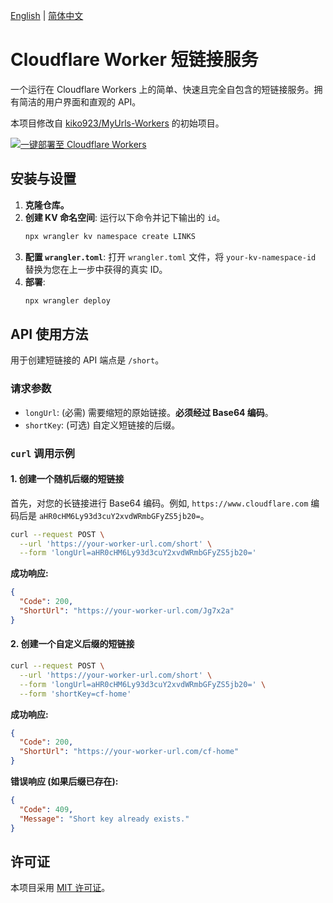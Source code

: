 [English](README.md) | [简体中文](README.zh-CN.md)

# Cloudflare Worker 短链接服务

一个运行在 Cloudflare Workers 上的简单、快速且完全自包含的短链接服务。拥有简洁的用户界面和直观的 API。

本项目修改自 [kiko923/MyUrls-Workers](https://github.com/kiko923/MyUrls-Workers) 的初始项目。

[![一键部署至 Cloudflare Workers](https://deploy.workers.cloudflare.com/button)](https://deploy.workers.cloudflare.com/deploy?repo=https://github.com/zivan80/shortlink)

## 安装与设置

1.  **克隆仓库。**
2.  **创建 KV 命名空间**: 运行以下命令并记下输出的 `id`。
    ```bash
    npx wrangler kv namespace create LINKS
    ```
3.  **配置 `wrangler.toml`**: 打开 `wrangler.toml` 文件，将 `your-kv-namespace-id` 替换为您在上一步中获得的真实 ID。
4.  **部署**:
    ```bash
    npx wrangler deploy
    ```

## API 使用方法

用于创建短链接的 API 端点是 `/short`。

### 请求参数

-   `longUrl`: (必需) 需要缩短的原始链接。**必须经过 Base64 编码**。
-   `shortKey`: (可选) 自定义短链接的后缀。

### `curl` 调用示例

#### 1. 创建一个随机后缀的短链接

首先，对您的长链接进行 Base64 编码。例如, `https://www.cloudflare.com` 编码后是 `aHR0cHM6Ly93d3cuY2xvdWRmbGFyZS5jb20=`。

```bash
curl --request POST \
  --url 'https://your-worker-url.com/short' \
  --form 'longUrl=aHR0cHM6Ly93d3cuY2xvdWRmbGFyZS5jb20='
```

**成功响应:**
```json
{
  "Code": 200,
  "ShortUrl": "https://your-worker-url.com/Jg7x2a"
}
```

#### 2. 创建一个自定义后缀的短链接

```bash
curl --request POST \
  --url 'https://your-worker-url.com/short' \
  --form 'longUrl=aHR0cHM6Ly93d3cuY2xvdWRmbGFyZS5jb20=' \
  --form 'shortKey=cf-home'
```

**成功响应:**
```json
{
  "Code": 200,
  "ShortUrl": "https://your-worker-url.com/cf-home"
}
```

**错误响应 (如果后缀已存在):**
```json
{
  "Code": 409,
  "Message": "Short key already exists."
}
```

## 许可证

本项目采用 [MIT 许可证](LICENSE)。
